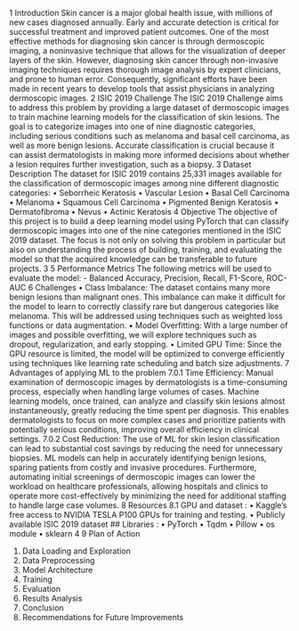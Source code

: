 1 Introduction
Skin cancer is a major global health issue, with millions of new cases diagnosed annually. Early
and accurate detection is critical for successful treatment and improved patient outcomes. One
of the most effective methods for diagnosing skin cancer is through dermoscopic imaging, a noninvasive technique that allows for the visualization of deeper layers of the skin. However, diagnosing
skin cancer through non-invasive imaging techniques requires thorough image analysis by expert
clinicians, and prone to human error. Consequently, significant efforts have been made in recent
years to develop tools that assist physicians in analyzing dermoscopic images.
2 ISIC 2019 Challenge
The ISIC 2019 Challenge aims to address this problem by providing a large dataset of dermoscopic
images to train machine learning models for the classification of skin lesions. The goal is to categorize
images into one of nine diagnostic categories, including serious conditions such as melanoma and
basal cell carcinoma, as well as more benign lesions. Accurate classification is crucial because it
can assist dermatologists in making more informed decisions about whether a lesion requires further
investigation, such as a biopsy.
3 Dataset Description
The dataset for ISIC 2019 contains 25,331 images available for the classification of dermoscopic
images among nine different diagnostic categories:
• Seborrheic Keratosis
• Vascular Lesion
• Basal Cell Carcinoma
• Melanoma
• Squamous Cell Carcinoma
• Pigmented Benign Keratosis
• Dermatofibroma
• Nevus
• Actinic Keratosis
4 Objective
The objective of this project is to build a deep learning model using PyTorch that can classify
dermoscopic images into one of the nine categories mentioned in the ISIC 2019 dataset. The focus
is not only on solving this problem in particular but also on understanding the process of building,
training, and evaluating the model so that the acquired knowledge can be transferable to future
projects.
3
5 Performance Metrics
The following metrics will be used to evaluate the model: - Balanced Accuracy, Precision,
Recall, F1-Score, ROC-AUC
6 Challenges
• Class Imbalance: The dataset contains many more benign lesions than malignant ones. This
imbalance can make it difficult for the model to learn to correctly classify rare but dangerous
categories like melanoma. This will be addressed using techniques such as weighted loss
functions or data augmentation.
• Model Overfitting: With a large number of images and possible overfitting, we will explore
techniques such as dropout, regularization, and early stopping.
• Limited GPU Time: Since the GPU resource is limited, the model will be optimized to
converge efficiently using techniques like learning rate scheduling and batch size adjustments.
7 Advantages of applying ML to the problem
7.0.1 Time Efficiency:
Manual examination of dermoscopic images by dermatologists is a time-consuming process, especially when handling large volumes of cases. Machine learning models, once trained, can analyze and
classify skin lesions almost instantaneously, greatly reducing the time spent per diagnosis. This enables dermatologists to focus on more complex cases and prioritize patients with potentially serious
conditions, improving overall efficiency in clinical settings.
7.0.2 Cost Reduction:
The use of ML for skin lesion classification can lead to substantial cost savings by reducing the
need for unnecessary biopsies. ML models can help in accurately identifying benign lesions, sparing
patients from costly and invasive procedures. Furthermore, automating initial screenings of dermoscopic images can lower the workload on healthcare professionals, allowing hospitals and clinics
to operate more cost-effectively by minimizing the need for additional staffing to handle large case
volumes.
8 Resources
8.1 GPU and dataset :
• Kaggle’s free access to NVIDIA TESLA P100 GPUs for training and testing.
• Publicly available ISIC 2019 dataset ## Libraries :
• PyTorch
• Tqdm
• Pillow
• os module
• sklearn
4
9 Plan of Action
1. Data Loading and Exploration
2. Data Preprocessing
3. Model Architecture
4. Training
5. Evaluation
6. Results Analysis
7. Conclusion
8. Recommendations for Future Improvements
